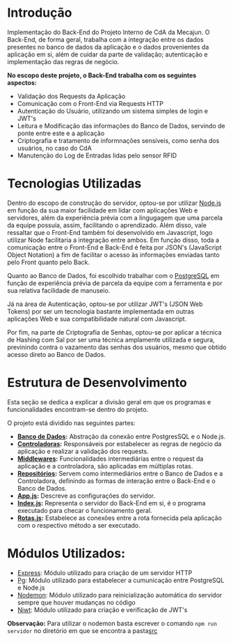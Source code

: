 # **Introdução**
Implementação do Back-End do Projeto Interno de CdA da Mecajun.
O Back-End, de forma geral, trabalha com a integração entre os dados presentes no banco de dados da aplicação e o dados provenientes da aplicação em si, além de cuidar da parte de validação; autenticação e implementação das regras de negócio.

**No escopo deste projeto, o Back-End trabalha com os seguintes aspectos:**
- Validação dos Requests da Aplicação
- Comunicação com o Front-End via Requests HTTP
- Autenticação do Usuário, utilizando um sistema simples de login e JWT's
- Leitura e Modificação das informações do Banco de Dados, servindo de ponte entre este e a aplicação
- Criptografia e tratamento de informnações sensíveis, como senha dos usuários, no caso do CdA
- Manutenção do Log de Entradas lidas pelo sensor RFID

 # **Tecnologias Utilizadas**
Dentro do escopo de construção do servidor, optou-se por utilizar [Node.js](https://nodejs.org/en/) em função da sua  maior facilidade em lidar com aplicações Web e servidores, além da experiência prévia com a lingugagem que uma parcela da equipe possuía, assim, facilitando o aprendizado.
Além disso, vale ressaltar que o Front-End também foi desenvolvido em Javascript, logo utilizar Node facilitaria a integração entre ambos.
Em função disso, toda a comunicação entre o Front-End e Back-End é feita por JSON's (JavaScript Object Notation) a fim de facilitar o acesso às informações enviadas tanto pelo Front quanto pelo Back.

Quanto ao Banco de Dados, foi escolhido trabalhar com o [PostgreSQL](https://www.postgresql.org/) em função de experiência prévia de parcela da equipe com a ferramenta e por sua relativa facilidade de manuseio.

 Já na área de Autenticação, optou-se por utilizar JWT's (JSON Web Tokens) por ser um tecnologia bastante implementada em outras aplicações Web e sua compatibilidade natural com Javascript.

Por fim, na parte de Criptografia de Senhas, optou-se por aplicar a técnica de Hashing com Sal por ser uma técnica amplamente utilizada e segura, previnindo contra o  vazamento das senhas dos usuários, mesmo que obtido acesso direto ao Banco de Dados.

# **Estrutura de Desenvolvimento**
Esta seção se dedica a explicar a divisão geral em que os programas e funcionalidades encontram-se dentro do projeto.

O projeto está dividido nas seguintes partes:
- **[Banco de Dados](src/bancoDeDados):** Abstração da conexão entre PostgresSQL e o Node.js.
- **[Controladoras](src/Controladoras):** Responsáveis por estabelecer as regras de negócio da aplicação e realizar a validação dos requests.
- **[Middlewares](src/middlewares):** Funcionalidades intermediárias entre o request da aplicação e a controladora, são aplicadas em múltiplas rotas. 
- **[Repositórios](src/repositorios):** Servem como intermediários entre o Banco de Dados e a Controladora, definindo as formas de interação entre o Back-End e o Banco de Dados. 
- **[App.js](src/app.js):** Descreve as configurações do servidor.
- **[Index.js](src/index.js):** Representa o  servidor do Back-End em si, é o programa executado para checar o funcionamento geral.
- **[Rotas.js](src/rotas.js):** Estabelece as conexões entre a rota fornecida pela aplicação com o respectivo método a ser executado.

# **Módulos Utilizados:**
- [Express](https://github.com/expressjs/express): Módulo utilizado para criação de um servidor HTTP
- [Pg](https://node-postgres.com/): Módulo utilizado para estabelecer a cumunicação entre PostgreSQL e Node.js
- [Nodemon](https://github.com/remy/nodemon): Módulo utilizado para reinicialização automática do servidor sempre que houver mudanças no código
- [Njwt](https://github.com/jwtk/njwt): Módulo utilizado para criação e verificação de JWT's 

**Observação:**
Para utilizar o nodemon basta escrever o comando ``npm run servidor`` no diretório em que se encontra a pasta[src](src)
